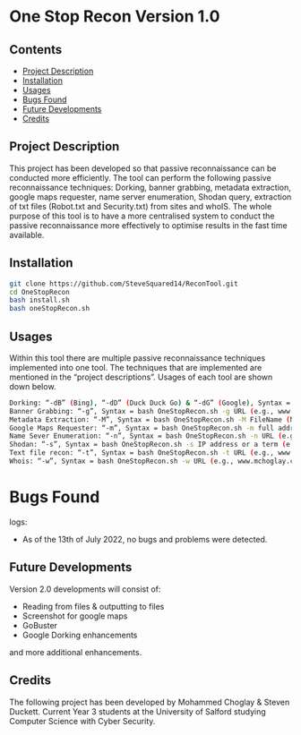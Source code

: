 # One Stop Recon Version 1.0

## Contents 

* [Project Description](#project-description)
* [Installation](#installation)
* [Usages](#usages)
* [Bugs Found](#bugs-found)
* [Future Developments](#future-developments)
* [Credits](#credits)

## Project Description

This project has been developed so that passive reconnaissance can be conducted more efficiently. The tool can perform the following passive reconnaissance techniques: Dorking, banner grabbing, metadata extraction, google maps requester, name server enumeration, Shodan query, extraction of txt files (Robot.txt and Security.txt) from sites and whoIS. The whole purpose of this tool is to have a more centralised system to conduct the passive reconnaissance more effectively to optimise results in the fast time available.

## Installation

```bash
git clone https://github.com/SteveSquared14/ReconTool.git
cd OneStopRecon 
bash install.sh
bash oneStopRecon.sh
```
## Usages

Within this tool there are multiple passive reconnaissance techniques implemented into one tool. The techniques that are implemented are mentioned in the “project descriptions”. Usages of each tool are shown down below. 

```bash
Dorking: “-dB” (Bing), “-dD” (Duck Duck Go) & “-dG” (Google), Syntax = bash OneStopRecon.sh -dG yourTerm (Advisory: On the google search engine you could potentiality encounter captcha issue.To fix this issue you will need clear the cache within the browser.)
Banner Grabbing: “-g”, Syntax = bash OneStopRecon.sh -g URL (e.g., www.mchoglay.com) 
Metadata Extraction: “-M”, Syntax = bash OneStopRecon.sh -M FileName (Note: you can pass more than 1 file) 
Google Maps Requester: “-m”, Syntax = bash OneStopRecon.sh -m full address or location (e.g., 43 crescent, Salford M5 4WT) 
Name Sever Enumeration: “-n”, Syntax = bash OneStopRecon.sh -n URL (e.g., www.mchoglay.com) 
Shodan: “-s”, Syntax = bash OneStopRecon.sh -s IP address or a term (e.g., 8.8.8.8 or Hikvision) 
Text file recon: “-t”, Syntax = bash OneStopRecon.sh -t URL (e.g., www.mchoglay.com) 
Whois: “-w”, Syntax = bash OneStopRecon.sh -w URL (e.g., www.mchoglay.com) 
```

# Bugs Found
logs:
* As of the 13th of July 2022, no bugs and problems were detected.   

## Future Developments  
Version 2.0 developments will consist of: 
 * Reading from files & outputting to files  
 * Screenshot for google maps 
 * GoBuster  
 * Google Dorking enhancements  
 
and more additional enhancements.  

## Credits

The following project has been developed by Mohammed Choglay & Steven Duckett. Current Year 3 students at the University of Salford studying Computer Science with Cyber Security.
